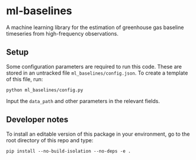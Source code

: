 # ml-baselines

A machine learning library for the estimation of greenhouse gas baseline timeseries from high-frequency observations.

## Setup

Some configuration parameters are required to run this code. These are stored in an untracked file ```ml_baselines/config.json```. To create a template of this file, run:

```
python ml_baselines/config.py
```

Input the ```data_path``` and other parameters in the relevant fields.

## Developer notes

To install an editable version of this package in your environment, go to the root directory of this repo and type:

```
pip install --no-build-isolation --no-deps -e .
```
